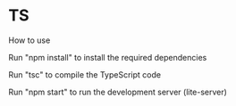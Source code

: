 # TS

How to use

Run "npm install" to install the required dependencies

Run "tsc" to compile the TypeScript code

Run "npm start" to run the development server (lite-server)
